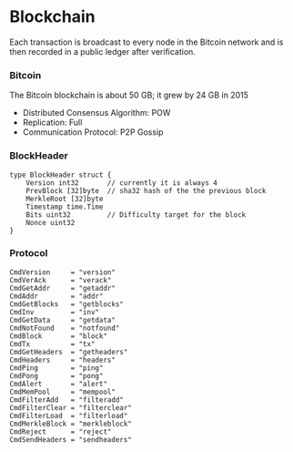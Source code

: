 # Blockchain

Each transaction is broadcast to every node in the Bitcoin network and is then recorded in a public ledger after verification.

### Bitcoin

The Bitcoin blockchain is about 50 GB; it grew by 24 GB in 2015

- Distributed Consensus Algorithm: POW
- Replication: Full
- Communication Protocol: P2P Gossip

### BlockHeader

    type BlockHeader struct {
        Version int32       // currently it is always 4
        PrevBlock [32]byte  // sha32 hash of the the previous block
        MerkleRoot [32]byte
        Timestamp time.Time
        Bits uint32         // Difficulty target for the block
        Nonce uint32
    }

### Protocol

    CmdVersion     = "version"
    CmdVerAck      = "verack"
    CmdGetAddr     = "getaddr"
    CmdAddr        = "addr"
    CmdGetBlocks   = "getblocks"
    CmdInv         = "inv"
    CmdGetData     = "getdata"
    CmdNotFound    = "notfound"
    CmdBlock       = "block"
    CmdTx          = "tx"
    CmdGetHeaders  = "getheaders"
    CmdHeaders     = "headers"
    CmdPing        = "ping"
    CmdPong        = "pong"
    CmdAlert       = "alert"
    CmdMemPool     = "mempool"
    CmdFilterAdd   = "filteradd"
    CmdFilterClear = "filterclear"
    CmdFilterLoad  = "filterload"
    CmdMerkleBlock = "merkleblock"
    CmdReject      = "reject"
    CmdSendHeaders = "sendheaders"
